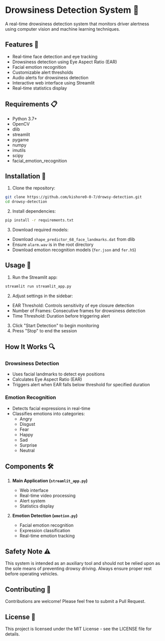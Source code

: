 # Drowsiness Detection System 🚗

A real-time drowsiness detection system that monitors driver alertness using computer vision and machine learning techniques.

## Features 🌟

- Real-time face detection and eye tracking
- Drowsiness detection using Eye Aspect Ratio (EAR)
- Facial emotion recognition
- Customizable alert thresholds
- Audio alerts for drowsiness detection
- Interactive web interface using Streamlit
- Real-time statistics display

## Requirements 📋

- Python 3.7+
- OpenCV
- dlib
- streamlit
- pygame
- numpy
- imutils
- scipy
- facial_emotion_recognition

## Installation 🔧

1. Clone the repository:

```bash
git clone https://github.com/kishore0-0-7/drowsy-detection.git
cd drowsy-detection
```

2. Install dependencies:

```bash
pip install -r requirements.txt
```

3. Download required models:

- Download `shape_predictor_68_face_landmarks.dat` from dlib
- Ensure `alarm.wav` is in the root directory
- Download emotion recognition models (`fer.json` and `fer.h5`)

## Usage 🚀

1. Run the Streamlit app:

```bash
streamlit run streamlit_app.py
```

2. Adjust settings in the sidebar:

- EAR Threshold: Controls sensitivity of eye closure detection
- Number of Frames: Consecutive frames for drowsiness detection
- Time Threshold: Duration before triggering alert

3. Click "Start Detection" to begin monitoring
4. Press "Stop" to end the session

## How It Works 🔍

### Drowsiness Detection

- Uses facial landmarks to detect eye positions
- Calculates Eye Aspect Ratio (EAR)
- Triggers alert when EAR falls below threshold for specified duration

### Emotion Recognition

- Detects facial expressions in real-time
- Classifies emotions into categories:
  - Angry
  - Disgust
  - Fear
  - Happy
  - Sad
  - Surprise
  - Neutral

## Components 🛠️

1. **Main Application (`streamlit_app.py`)**

   - Web interface
   - Real-time video processing
   - Alert system
   - Statistics display

2. **Emotion Detection (`emotion.py`)**
   - Facial emotion recognition
   - Expression classification
   - Real-time emotion tracking

## Safety Note ⚠️

This system is intended as an auxiliary tool and should not be relied upon as the sole means of preventing drowsy driving. Always ensure proper rest before operating vehicles.

## Contributing 🤝

Contributions are welcome! Please feel free to submit a Pull Request.

## License 📄

This project is licensed under the MIT License - see the LICENSE file for details.
